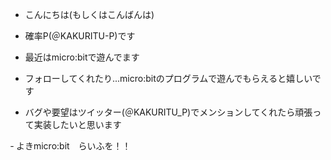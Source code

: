 - こんにちは(もしくはこんばんは)
- 確率P(＠KAKURITU-P)です
- 最近はmicro:bitで遊んでます
  
- フォローしてくれたり...micro:bitのプログラムで遊んでもらえると嬉しいです
- バグや要望はツイッター(＠KAKURITU_P)でメンションしてくれたら頑張って実装したいと思います

‐ よきmicro:bit　らいふを！！

<!---
KAKURITU-P/KAKURITU-P is a ✨ special ✨ repository because its `README.md` (this file) appears on your GitHub profile.
You can click the Preview link to take a look at your changes.
--->
